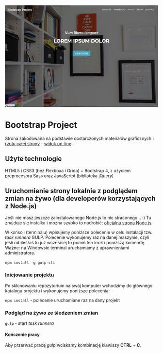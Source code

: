 ![cover](https://raw.githubusercontent.com/kasiaizak/bootstrap-project/master/github/screenshot.jpg)

# Bootstrap Project

Strona zakodowana na podstawie dostarczonych materiałów graficznych i [rzutu całej strony](https://raw.githubusercontent.com/kasiaizak/bootstrap-project/master/github/bootstrap-project-preview.jpg) - [widok on-line](https://kasiaizak.github.io/bootstrap-project/).

## Użyte technologie

HTML5 i CSS3 (bez Flexboxa i Grida) + Bootstrap 4, z użyciem preprocesora Sass oraz JavaScript (biblioteka jQuery)

## Uruchomienie strony lokalnie z podglądem zmian na żywo (dla developerów korzystających z Node.js)

Jeśli nie masz jeszcze zainstalowanego Node.js to nic straconego... :) Tu znajduje się instalka i można szybko to nadrobić: [oficjalna strona Node.js](https://nodejs.org/en/).

W konsoli (terminalu) wpisujemy poniższe polecenie w celu instalacji tzw. *task runnera* GULP. Polecenie wykonujemy raz na danej maszynie, czyli jeśli robiłeś/aś to już wcześniej to pomiń ten krok i poniższą komendę. Ważne: na Windowsie terminal uruchamiamy z uprawnieniami administratora.

`npm install -g gulp-cli`

### Inicjowanie projektu

Po sklonowaniu repozytorium na swój komputer wchodzimy do głównego katalogu projektu i wykonujemy poniższe polecenia:

`npm install` - polecenie uruchamiane raz na dany projekt

### Podgląd na żywo ze śledzeniem zmian

`gulp` - start *task runnera*

#### Kończenie pracy

Aby przerwać pracę *gulp* wciskamy kombinację klawiszy **CTRL** + **C**.
